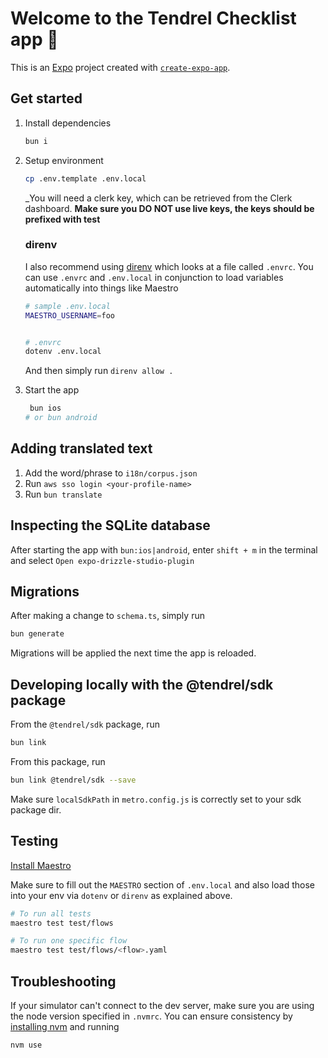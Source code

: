 # Welcome to the Tendrel Checklist app 👋

This is an [Expo](https://expo.dev) project created with [`create-expo-app`](https://www.npmjs.com/package/create-expo-app).

## Get started

1. Install dependencies

   ```bash
   bun i
   ```

2. Setup environment
   ```bash
   cp .env.template .env.local
   ```
   _You will need a clerk key, which can be retrieved from the Clerk dashboard. 
   **Make sure you DO NOT use live keys, the keys should be prefixed with test**
   
   ### direnv
   I also recommend using [direnv](https://direnv.net/) which looks at a file called `.envrc`.
   You can use `.envrc` and `.env.local` in conjunction to load variables automatically into things like
   Maestro
   ```bash
   # sample .env.local
   MAESTRO_USERNAME=foo
   
   
   # .envrc
   dotenv .env.local
   ```

   And then simply run `direnv allow .`
   
3. Start the app

   ```bash
    bun ios
   # or bun android
   ```

## Adding translated text
1. Add the word/phrase to `i18n/corpus.json`
2. Run `aws sso login <your-profile-name>`
3. Run `bun translate`

## Inspecting the SQLite database
After starting the app with `bun:ios|android`, enter `shift + m` in the terminal and select `Open expo-drizzle-studio-plugin`

## Migrations
After making a change to `schema.ts`, simply run
```bash
bun generate
```

Migrations will be applied the next time the app is reloaded.

## Developing locally with the @tendrel/sdk package
From the `@tendrel/sdk` package, run
```bash
bun link
```

From this package, run
```bash
bun link @tendrel/sdk --save
```

Make sure `localSdkPath` in `metro.config.js` is correctly set to your sdk package dir.

## Testing
[Install Maestro](https://maestro.mobile.dev/getting-started/installing-maestro)

Make sure to fill out the `MAESTRO` section of `.env.local` and also load
those into your env via `dotenv` or `direnv` as explained above.

```bash
# To run all tests
maestro test test/flows

# To run one specific flow
maestro test test/flows/<flow>.yaml
```

## Troubleshooting

If your simulator can't connect to the dev server, make sure you are using the node version specified in
`.nvmrc`. You can ensure consistency by [installing nvm](https://github.com/nvm-sh/nvm?tab=readme-ov-file#installing-and-updating) and 
running

```bash
nvm use
```
